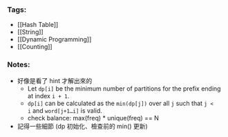 ### Tags:
- [[Hash Table]]
- [[String]]
- [[Dynamic Programming]]
- [[Counting]]
### Notes:
- 好像是看了 hint 才解出來的
	- Let `dp[i]` be the minimum number of partitions for the prefix ending at index `i + 1`.
	- `dp[i]` can be calculated as the `min(dp[j])` over all `j` such that `j < i` and `word[j+1…i]` is valid.
	- check balance: max(freq) * unique(freq) == N
- 記得一些細節 (dp 初始化、檢查前的 min() 更新)